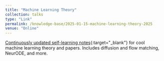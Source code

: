 ```yaml
---
title: "Machine Learning Theory"
collection: talks
type: "Link"
permalink: /knowledge-base/2025-01-15-machine-learning-theory-2025
venue: "Online"
---
```


[Continuously updated self-learning notes](https://nlyu1.github.io/machine-learning-theory/){:target="_blank"} for cool machine learning theory and papers. Includes diffusion and flow matching, NeurODE, and more.